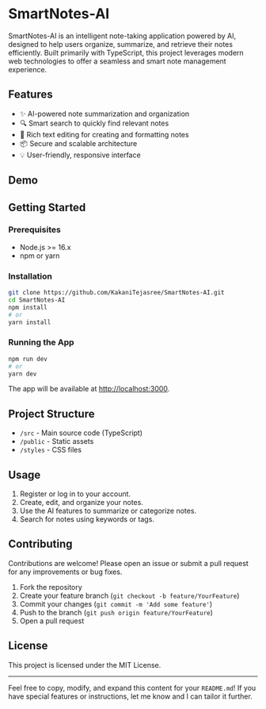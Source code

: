 # SmartNotes-AI

SmartNotes-AI is an intelligent note-taking application powered by AI, designed to help users organize, summarize, and retrieve their notes efficiently. Built primarily with TypeScript, this project leverages modern web technologies to offer a seamless and smart note management experience.

## Features

- ✨ AI-powered note summarization and organization  
- 🔍 Smart search to quickly find relevant notes  
- 📝 Rich text editing for creating and formatting notes  
- 📦 Secure and scalable architecture  
- 💡 User-friendly, responsive interface

## Demo

<!-- Optionally add screenshots or a demo video here -->
<!-- ![SmartNotes-AI Screenshot](screenshot.png) -->

## Getting Started

### Prerequisites

- Node.js >= 16.x
- npm or yarn

### Installation

```bash
git clone https://github.com/KakaniTejasree/SmartNotes-AI.git
cd SmartNotes-AI
npm install
# or
yarn install
```

### Running the App

```bash
npm run dev
# or
yarn dev
```

The app will be available at [http://localhost:3000](http://localhost:3000).

## Project Structure

- `/src` - Main source code (TypeScript)
- `/public` - Static assets
- `/styles` - CSS files

## Usage

1. Register or log in to your account.
2. Create, edit, and organize your notes.
3. Use the AI features to summarize or categorize notes.
4. Search for notes using keywords or tags.

## Contributing

Contributions are welcome! Please open an issue or submit a pull request for any improvements or bug fixes.

1. Fork the repository
2. Create your feature branch (`git checkout -b feature/YourFeature`)
3. Commit your changes (`git commit -m 'Add some feature'`)
4. Push to the branch (`git push origin feature/YourFeature`)
5. Open a pull request

## License

This project is licensed under the MIT License.

---

Feel free to copy, modify, and expand this content for your `README.md`! If you have special features or instructions, let me know and I can tailor it further.
